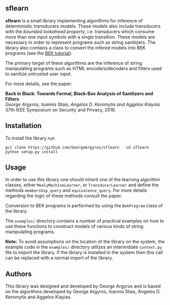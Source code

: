 ## sflearn

**sflearn** is a small library implementing algorithms for inference of
deterministic transducers models. These models also include transducers with the
_bounded lookahead property_, i.e. transducers which consume more than one input
symbols with a single transition. These models are necessary in order to
represent programs such as string sanitizers. The library also contains a class
to convert the infered models into BEK programs (see the [BEK
tutorial](www.rise4fun.com/Bek/tutorial)).

The primary target of these algorithms are the inference of string manipulating
programs such as HTML encoders/decoders and filters used to sanitize untrusted
user input.

For more details, see the paper:

**Back in Black: Towards Formal, Black-Box Analysis of Sanitizers and Filters**  
_George Argyros, Ioannis Stais, Angelos D. Keromytis and Aggelos Kiayias_  
37th IEEE Symposium on Security and Privacy, 2016.


## Installation

To install the library run

`git clone https://github.com/GeorgeArgyros/sflearn  
cd sflearn  
python setup.py install`

## Usage

In order to use this library one should inherit one of the learning algorithm
classes, either `MealyMachineLearner`, or `TransducerLearner`  and define the
methods `membership_query` and `equivalence_query`. For more details regarding
the logic of these methods consult the paper.

Conversion to BEK programs is performed by using the `BekProgram` class of the
library.

The `examples/` directory contains a number of practical examples on how to use
these functions to construct models of various kinds of string manipulating
programs.

**Note:** To avoid assumptions on the location of the library on the system,
the example code in the `examples/` directory utilizes an intermidiate
`context.py` file to import the library. If the library is installed in the
system then this call can be replaced with a normal import of the library.

## Authors

This library was designed and developed by George Argyros and is based on the algorithms developed by George Argyros, Ioannis Stais, Angelos D. Keromytis and Aggelos Kiayias.
